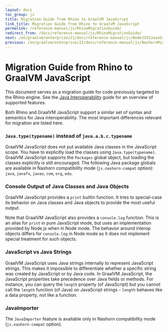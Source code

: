 ```yaml
---
layout: docs
toc_group: js
title: Migration Guide from Rhino to GraalVM JavaScript
link_title: Migration Guide from Rhino to GraalVM JavaScript
permalink: /reference-manual/js/RhinoMigrationGuide/
redirect_from: /docs/reference-manual/js/RhinoMigrationGuide/
next: /en/graalvm/enterprise/21/docs/reference-manual/js/NodeJSVSJavaScriptContext/
previous: /en/graalvm/enterprise/21/docs/reference-manual/js/NashornMigrationGuide/
---
```

# Migration Guide from Rhino to GraalVM JavaScript

This document serves as a migration guide for code previously targeted to the Rhino engine.
See the [Java Interoperability](JavaInteroperability.md) guide for an overview of supported features.

Both Rhino and GraalVM JavaScript support a similar set of syntax and semantics for Java interoperability.
The most important differences relevant for migration are listed here.

### `Java.type(typename)` instead of `java.a.b.c.typename`
GraalVM JavaScript does not put available Java classes in the JavaScript scope.
You have to explicitly load the classes using `Java.type(typename)`.
GraalVM JavaScript supports the `Packages` global object, but loading the classes explicitly is still encouraged.
The following Java package globals are available in Nashorn compatibility mode (`js.nashorn-compat` option): `java`, `javafx`, `javax`, `com`, `org`, `edu`.

### Console Output of Java Classes and Java Objects
GraalVM JavaScript provides a `print` builtin function.
It tries to special-case its behavior on Java classes and Java objects to provide the most useful output.

Note that GraalVM JavaScript also provides a `console.log` function.
This is an alias for `print` in pure JavaScript mode, but uses an implementation provided by Node.js when in Node mode.
The behavior around interop objects differs for `console.log` in Node mode as it does not implement special treatment for such objects.

### JavaScript vs Java Strings
GraalVM JavaScript uses Java strings internally to represent JavaScript strings.
This makes it impossible to differentiate whether a specific string was created by JavaScript or by Java code.
In GraalVM JavaScript, the JavaScript properties take precedence over Java fields or methods.
For instance, you can query the `length` property (of JavaScript) but you cannot call the `length` function (of Java) on JavaScript strings - `length` behaves like a data property, not like a function.

### JavaImporter
The `JavaImporter` feature is available only in Nashorn compatibility mode (`js.nashorn-compat` option).
